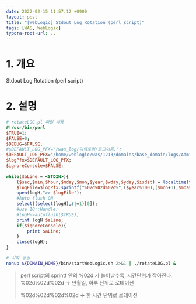 ```yaml
---
date: 2022-02-15 11:57:12 +0900
layout: post
title: "[WebLogic] Stdout Log Rotation (perl script)"
tags: [WAS, WebLogic]
typora-root-url: ..
---
```



# 1. 개요

Stdout Log Rotation (perl script)

# 2. 설명

```perl
# rotateLOG.pl 파일 내용
#!/usr/bin/perl 
$TRUE=1; 
$FALSE=0; 
$DEBUG=$FALSE; 
#$DEFAULT_LOG_PFX="/was_log/디렉토리/로그이름.";
$DEFAULT_LOG_PFX="/home/weblogic/was/1213/domains/base_domain/logs/AdminServer/AdminServer.out."; 
$logPfx=$DEFAULT_LOG_PFX;
$ignoreConsole=$FALSE; ​ 
 
while($aLine = <STDIN>){
	($sec,$min,$hour,$mday,$mon,$year,$wday,$yday,$isdst) = localtime(time());
	$logFile=$logPfx.sprintf("%02d%02d%02d%",($year%100),($mon+1),$mday,$hour,$min,$sec); 
	open(logH,">> $logFile"); 
    #Auto flush ON
	select((select(logH),$|=1)[0]);
	#use IO::Handle;
	#logH->autoflush($TRUE);
	print logH $aLine;
	if($ignoreConsole){ 
		print $aLine;
	} 
	close(logH); 
}
```



```sh
# 시작 방법
nohup ${DOMAIN_HOME}/bin/startWebLogic.sh 2>&1 | ./rotateLOG.pl &
```

> perl script의 sprintf 안의 %02d 가 늘어날수록, 시간단위가 작아진다. %02d%02d%02d -> 년월일, 하루 단위로 로테이션
>
> %02d%02d%02d%02d -> 한 시간 단위로 로테이션




